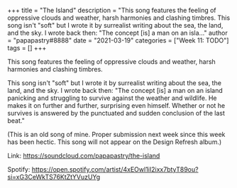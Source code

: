 +++
title = "The Island"
description = "This song features the feeling of oppressive clouds and weather, harsh harmonies and clashing timbres.  This song isn't \"soft\" but I wrote it by surrealist writing about the sea, the land, and the sky. I wrote back then: \"The concept [is] a man on an isla..."
author = "papapastry#8888"
date = "2021-03-19"
categories = ["Week 11: TODO"]
tags = []
+++

This song features the feeling of oppressive clouds and weather, harsh harmonies and clashing timbres.

This song isn't "soft" but I wrote it by surrealist writing about the sea, the land, and the sky. I wrote back then: "The concept [is] a man on an island panicking and struggling to survive against the weather and wildlife. He makes it on further and further, surprising even himself. Whether or not he survives is answered by the punctuated and sudden conclusion of the last beat."

(This is an old song of mine. Proper submission next week since this week has been hectic. This song will not appear on the Design Refresh album.)

Link: https://soundcloud.com/papapastry/the-island

Spotify: https://open.spotify.com/artist/4xEOwl1iI2ixx7btyT89ou?si=xG3CeWkTS76KtZtYVuzUYg
